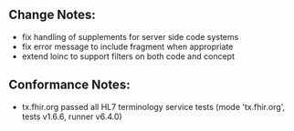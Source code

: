 ## Change Notes:

* fix handling of supplements for server side code systems
* fix error message to include fragment when appropriate
* extend loinc to support filters on both code and concept 

## Conformance Notes:

* tx.fhir.org passed all HL7 terminology service tests (mode 'tx.fhir.org', tests v1.6.6, runner v6.4.0)
